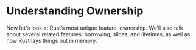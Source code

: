 # Understanding Ownership

Now let's look at Rust’s most unique feature: ownership. We’ll also talk about
several related features: borrowing, slices, and lifetimes, as well as how Rust
lays things out in memory.
